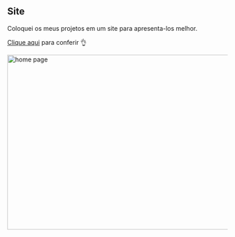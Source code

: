 ## Site

Coloquei os meus projetos em um site para apresenta-los melhor.

<a href="https://gabrielasth.github.io/Site/index.html" target="_blank">Clique aqui</a> para conferir 👌

<img src="https://solutis.com.br/wp-content/uploads/2020/12/dev-carreira.jpg" alt="home page" width="800px" height="400px">
